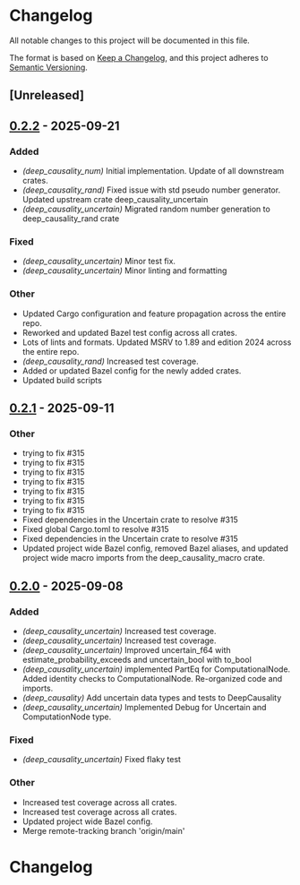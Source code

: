 # Changelog

All notable changes to this project will be documented in this file.

The format is based on [Keep a Changelog](https://keepachangelog.com/en/1.0.0/),
and this project adheres to [Semantic Versioning](https://semver.org/spec/v2.0.0.html).

## [Unreleased]

## [0.2.2](https://github.com/deepcausality-rs/deep_causality/compare/deep_causality_uncertain-v0.2.1...deep_causality_uncertain-v0.2.2) - 2025-09-21

### Added

- *(deep_causality_num)* Initial implementation. Update of all downstream crates.
- *(deep_causality_rand)* Fixed issue with std pseudo number generator. Updated upstream crate deep_causality_uncertain
- *(deep_causality_uncertain)* Migrated random number generation to deep_causality_rand crate

### Fixed

- *(deep_causality_uncertain)* Minor test fix.
- *(deep_causality_uncertain)* Minor linting and formatting

### Other

- Updated Cargo configuration and feature propagation across the entire repo.
- Reworked and updated Bazel test config across all crates.
- Lots of lints and formats. Updated MSRV to 1.89 and edition 2024 across the entire repo.
- *(deep_causality_rand)* Increased test coverage.
- Added or updated Bazel config for the newly added crates.
- Updated build scripts

## [0.2.1](https://github.com/marvin-hansen/deep_causality/compare/deep_causality_uncertain-v0.2.0...deep_causality_uncertain-v0.2.1) - 2025-09-11

### Other

- trying to fix #315
- trying to fix #315
- trying to fix #315
- trying to fix #315
- trying to fix #315
- trying to fix #315
- trying to fix #315
- Fixed dependencies in the Uncertain crate to resolve #315
- Fixed global Cargo.toml to resolve #315
- Fixed dependencies in the Uncertain crate to resolve #315
- Updated project wide Bazel config, removed Bazel aliases, and updated project wide macro imports from the deep_causality_macro crate.

## [0.2.0](https://github.com/deepcausality-rs/deep_causality/compare/deep_causality_uncertain-v0.1.0...deep_causality_uncertain-v0.2.0) - 2025-09-08

### Added

- *(deep_causality_uncertain)* Increased test coverage.
- *(deep_causality_uncertain)* Increased test coverage.
- *(deep_causality_uncertain)* Improved uncertain_f64 with estimate_probability_exceeds and uncertain_bool with to_bool
- *(deep_causality_uncertain)* implemented PartEq for ComputationalNode. Added identity checks to ComputationalNode. Re-organized code and imports.
- *(deep_causality)* Add uncertain data types and tests to DeepCausality
- *(deep_causality_uncertain)* Implemented Debug for Uncertain and ComputationNode type.

### Fixed

- *(deep_causality_uncertain)* Fixed flaky test

### Other

- Increased test coverage across all crates.
- Increased test coverage across all crates.
- Updated project wide Bazel config.
- Merge remote-tracking branch 'origin/main'
# Changelog
